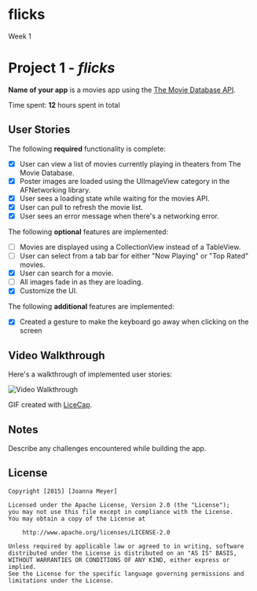 # flicks
Week 1
# Project 1 - *flicks*

**Name of your app** is a movies app using the [The Movie Database API](http://docs.themoviedb.apiary.io/#).

Time spent: **12** hours spent in total

## User Stories

The following **required** functionality is complete:

- [X] User can view a list of movies currently playing in theaters from The Movie Database.
- [X] Poster images are loaded using the UIImageView category in the AFNetworking library.
- [X] User sees a loading state while waiting for the movies API.
- [X] User can pull to refresh the movie list.
- [X] User sees an error message when there's a networking error.  

The following **optional** features are implemented:

- [ ] Movies are displayed using a CollectionView instead of a TableView.
- [ ] User can select from a tab bar for either "Now Playing" or "Top Rated" movies.
- [X] User can search for a movie.
- [ ] All images fade in as they are loading.
- [X] Customize the UI.

The following **additional** features are implemented:

- [X] Created a gesture to make the keyboard go away when clicking on the screen

## Video Walkthrough 

Here's a walkthrough of implemented user stories:

<img src='http://imgur.com/NDacoH3.gif' title='Video Walkthrough' width='' alt='Video Walkthrough' />

GIF created with [LiceCap](http://www.cockos.com/licecap/).

## Notes

Describe any challenges encountered while building the app.

## License

    Copyright [2015] [Joanna Meyer]

    Licensed under the Apache License, Version 2.0 (the "License");
    you may not use this file except in compliance with the License.
    You may obtain a copy of the License at

        http://www.apache.org/licenses/LICENSE-2.0

    Unless required by applicable law or agreed to in writing, software
    distributed under the License is distributed on an "AS IS" BASIS,
    WITHOUT WARRANTIES OR CONDITIONS OF ANY KIND, either express or implied.
    See the License for the specific language governing permissions and
    limitations under the License.
